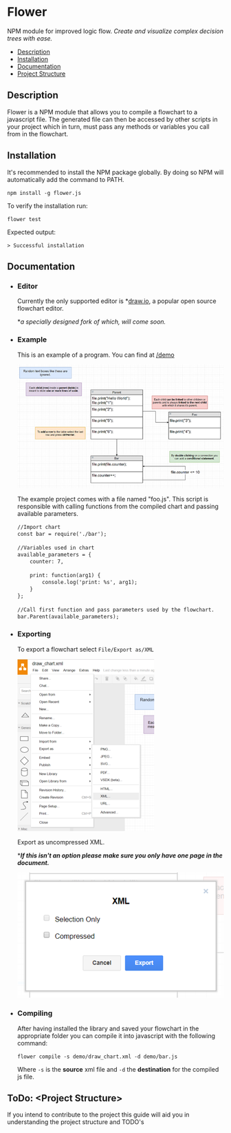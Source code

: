 # Flower
NPM module for improved logic flow. _Create and visualize complex decision trees with ease._

* [Description](#description)
* [Installation](#installation)
* [Documentation](#documentation)
* [Project Structure]()

## Description
Flower is a NPM module that allows you to compile a flowchart to a javascript file.
The generated file can then be accessed by other scripts in your project which in turn, must pass any methods or variables you call from in the flowchart.

## Installation
It's recommended to install the NPM package globally. By doing so NPM will automatically add the command to PATH.
```
npm install -g flower.js
```

To verify the installation run:
```
flower test
```
Expected output:
```
> Successful installation
```

## Documentation

* ### Editor
    Currently the only supported editor is *[draw.io](https://www.draw.io/), a popular open source flowchart editor.

    *_a specially designed fork of which, will come soon._

* ### Example  

    This is an example of a program. You can find at [/demo](https://github.com/PadLex/flower/tree/master/demo)

    ![example](images/example_small.PNG)

    The example project comes with a file named "foo.js". This script is responsible with calling functions from the compiled chart and
     passing available parameters.

     ```
     //Import chart
     const bar = require('./bar');

     //Variables used in chart
     available_parameters = {
         counter: 7,

         print: function(arg1) {
             console.log('print: %s', arg1);
         }
     };

     //Call first function and pass parameters used by the flowchart.
     bar.Parent(available_parameters);
     ```



* ### Exporting
    To export a flowchart select `File/Export as/XML`

    ![example](images/selectXML_small.PNG)

    Export as uncompressed XML.

    ***_If this isn't an option please make sure you only have one page in the document._**

    ![example](images/uncompressed.PNG)


* ### Compiling
    After having installed the library and saved your flowchart in the appropriate folder you can compile it into
     javascript with the following command:

     ```
     flower compile -s demo/draw_chart.xml -d demo/bar.js
     ```

     Where `-s` is the **source** xml file and `-d` the **destination** for the compiled js file.

## ToDo: \<Project Structure\>

If you intend to contribute to the project this guide will aid you in understanding the project structure and TODO's
